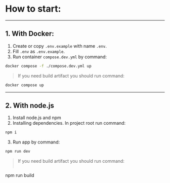 # How to start:
---
## 1. With Docker:
1. Create or copy `.env.example` with name `.env`.
2. Fill `.env` as `.env.example`.
3. Run container `compose.dev.yml` by command:

```bash
docker compose -f ./compose.dev.yml up 
```

> If you need build artifact you should run command:

```bash
docker compose up
```

----
## 2. With node.js
1. Install node.js and npm
2. Installing dependencies. In project root run command:
```bash
npm i
```
3. Run app by command:
```bash
npm run dev
```
> If you need build artifact you should run command:
> ```bash
npm run build
```
